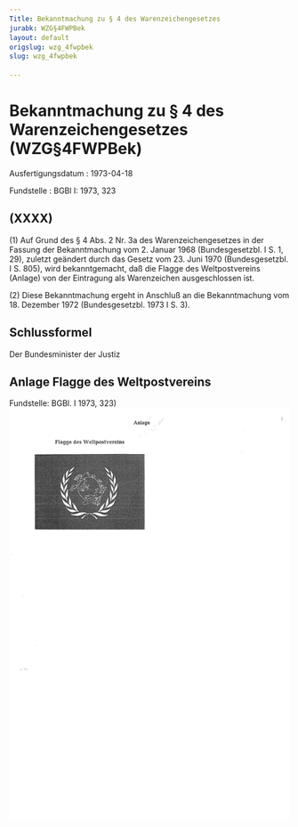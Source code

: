 ```yaml
---
Title: Bekanntmachung zu § 4 des Warenzeichengesetzes
jurabk: WZG§4FWPBek
layout: default
origslug: wzg_4fwpbek
slug: wzg_4fwpbek

---
```


# Bekanntmachung zu § 4 des Warenzeichengesetzes (WZG§4FWPBek)

Ausfertigungsdatum
:   1973-04-18

Fundstelle
:   BGBl I: 1973, 323



## (XXXX)

(1) Auf Grund des § 4 Abs. 2 Nr. 3a des Warenzeichengesetzes in der
Fassung der Bekanntmachung vom 2. Januar 1968 (Bundesgesetzbl. I S. 1,
29), zuletzt geändert durch das Gesetz vom 23. Juni 1970
(Bundesgesetzbl. I S. 805), wird bekanntgemacht, daß die Flagge des
Weltpostvereins (Anlage) von der Eintragung als Warenzeichen
ausgeschlossen ist.

(2) Diese Bekanntmachung ergeht in Anschluß an die Bekanntmachung vom
18\. Dezember 1972 (Bundesgesetzbl. 1973 I S. 3).


## Schlussformel

Der Bundesminister der Justiz


## Anlage Flagge des Weltpostvereins

Fundstelle: BGBl. I 1973, 323)
![bgbl1_1973_j0323_0010.jpg](bgbl1_1973_j0323_0010.jpg)
